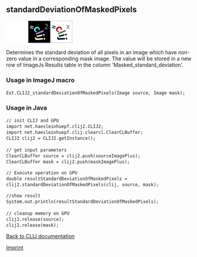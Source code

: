 ## standardDeviationOfMaskedPixels
<img src="images/mini_empty_logo.png"/><img src="images/mini_clij2_logo.png"/><img src="images/mini_clijx_logo.png"/>

Determines the standard deviation of all pixels in an image which have non-zero value in a corresponding mask image. The value will be stored in a new row of ImageJs
Results table in the column 'Masked_standard_deviation'.

### Usage in ImageJ macro
```
Ext.CLIJ2_standardDeviationOfMaskedPixels(Image source, Image mask);
```


### Usage in Java
```
// init CLIJ and GPU
import net.haesleinhuepf.clij2.CLIJ2;
import net.haesleinhuepf.clij.clearcl.ClearCLBuffer;
CLIJ2 clij2 = CLIJ2.getInstance();

// get input parameters
ClearCLBuffer source = clij2.push(sourceImagePlus);
ClearCLBuffer mask = clij2.push(maskImagePlus);
```

```
// Execute operation on GPU
double resultStandardDeviationOfMaskedPixels = clij2.standardDeviationOfMaskedPixels(clij, source, mask);
```

```
//show result
System.out.println(resultStandardDeviationOfMaskedPixels);

// cleanup memory on GPU
clij2.release(source);
clij2.release(mask);
```


[Back to CLIJ documentation](https://clij.github.io/)

[Imprint](https://clij.github.io/imprint)

